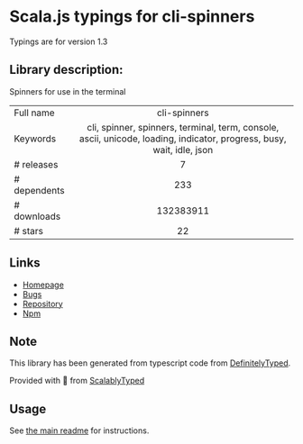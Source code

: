 
# Scala.js typings for cli-spinners

Typings are for version 1.3

## Library description:
Spinners for use in the terminal

|                    |                 |
| ------------------ | :-------------: |
| Full name          | cli-spinners |
| Keywords           | cli, spinner, spinners, terminal, term, console, ascii, unicode, loading, indicator, progress, busy, wait, idle, json |
| # releases         | 7 |
| # dependents       | 233 |
| # downloads        | 132383911 |
| # stars            | 22 |

## Links
- [Homepage](https://github.com/sindresorhus/cli-spinners#readme)
- [Bugs](https://github.com/sindresorhus/cli-spinners/issues)
- [Repository](https://github.com/sindresorhus/cli-spinners)
- [Npm](https://www.npmjs.com/package/cli-spinners)
    


## Note
This library has been generated from typescript code from [DefinitelyTyped](https://definitelytyped.org).

Provided with :purple_heart: from [ScalablyTyped](https://github.com/oyvindberg/ScalablyTyped)

## Usage
See [the main readme](../../readme.md) for instructions.


